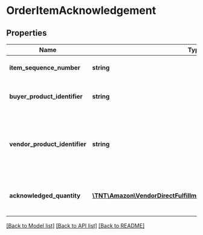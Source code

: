 # OrderItemAcknowledgement

## Properties
Name | Type | Description | Notes
------------ | ------------- | ------------- | -------------
**item_sequence_number** | **string** | Line item sequence number for the item. | 
**buyer_product_identifier** | **string** | Buyer&#39;s standard identification number (ASIN) of an item. | [optional] 
**vendor_product_identifier** | **string** | The vendor selected product identification of the item. Should be the same as was provided in the purchase order. | [optional] 
**acknowledged_quantity** | [**\TNT\Amazon\VendorDirectFulfillmentOrders\V1\Model\ItemQuantity**](ItemQuantity.md) | Details of quantity acknowledged with the above acknowledgement code. | 

[[Back to Model list]](../README.md#documentation-for-models) [[Back to API list]](../README.md#documentation-for-api-endpoints) [[Back to README]](../README.md)



